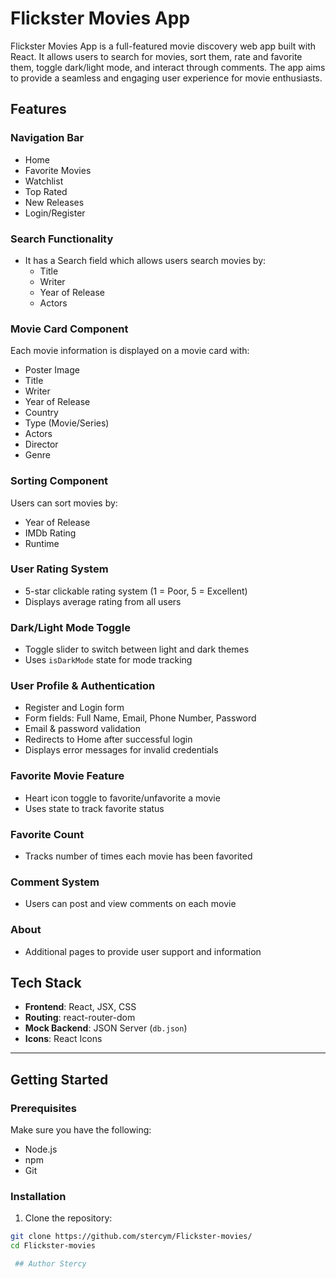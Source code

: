 # Flickster Movies App

Flickster Movies App is a full-featured movie discovery web app built with React. It allows users to search for movies, sort them, rate and favorite them, toggle dark/light mode, and interact through comments. The app aims to provide a seamless and engaging user experience for movie enthusiasts.

## Features

### Navigation Bar
- Home
- Favorite Movies
- Watchlist
- Top Rated
- New Releases
- Login/Register

### Search Functionality
- It has a Search field which allows users search movies by:
  - Title
  - Writer
  - Year of Release
  - Actors

### Movie Card Component
Each movie information is displayed on a movie card with:
- Poster Image
- Title
- Writer
- Year of Release
- Country
- Type (Movie/Series)
- Actors
- Director
- Genre

### Sorting Component
Users can sort movies by:
- Year of Release
- IMDb Rating
- Runtime

### User Rating System
- 5-star clickable rating system (1 = Poor, 5 = Excellent)
- Displays average rating from all users

### Dark/Light Mode Toggle
- Toggle slider to switch between light and dark themes
- Uses `isDarkMode` state for mode tracking

### User Profile & Authentication
- Register and Login form
- Form fields: Full Name, Email, Phone Number, Password
- Email & password validation
- Redirects to Home after successful login
- Displays error messages for invalid credentials

### Favorite Movie Feature
- Heart icon toggle to favorite/unfavorite a movie
- Uses state to track favorite status

### Favorite Count
- Tracks number of times each movie has been favorited

### Comment System
- Users can post and view comments on each movie

###  About
- Additional pages to provide user support and information


## Tech Stack

- **Frontend**: React, JSX, CSS
- **Routing**: react-router-dom
- **Mock Backend**: JSON Server (`db.json`)
- **Icons**: React Icons

---

## Getting Started

### Prerequisites
Make sure you have the following:
- Node.js
- npm
- Git

### Installation

1. Clone the repository:

```bash
git clone https://github.com/stercym/Flickster-movies/
cd Flickster-movies

 ## Author Stercy
